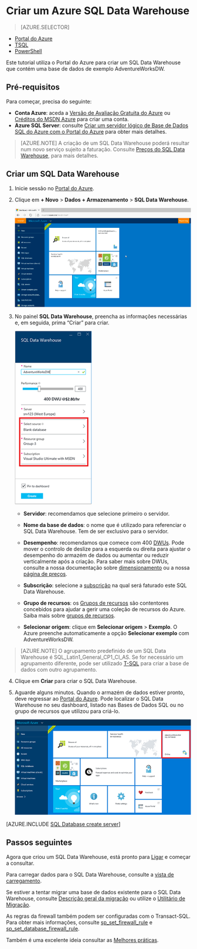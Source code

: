<properties
   pageTitle="Criar um SQL Data Warehouse no Portal do Azure | Microsoft Azure"
   description="Saiba como criar um Azure SQL Data Warehouse no Portal do Azure"
   services="sql-data-warehouse"
   documentationCenter="NA"
   authors="barbkess"
   manager="jhubbard"
   editor=""
   tags="azure-sql-data-warehouse"/>

<tags
   ms.service="sql-data-warehouse"
   ms.devlang="NA"
   ms.topic="get-started-article"
   ms.tgt_pltfrm="NA"
   ms.workload="data-services"
   ms.date="08/25/2016"
   ms.author="barbkess;lodipalm;sonyama"/>

# Criar um Azure SQL Data Warehouse

> [AZURE.SELECTOR]
- [Portal do Azure](sql-data-warehouse-get-started-provision.md)
- [TSQL](sql-data-warehouse-get-started-create-database-tsql.md)
- [PowerShell](sql-data-warehouse-get-started-provision-powershell.md)

Este tutorial utiliza o Portal do Azure para criar um SQL Data Warehouse que contém uma base de dados de exemplo AdventureWorksDW.


## Pré-requisitos

Para começar, precisa do seguinte:

- **Conta Azure**: aceda a [Versão de Avaliação Gratuita do Azure][] ou [Créditos do MSDN Azure][] para criar uma conta.
- **Azure SQL Server**: consulte [Criar um servidor lógico de Base de Dados SQL do Azure com o Portal do Azure][] para obter mais detalhes.

> [AZURE.NOTE] A criação de um SQL Data Warehouse poderá resultar num novo serviço sujeito a faturação.  Consulte [Preços do SQL Data Warehouse][], para mais detalhes.

## Criar um SQL Data Warehouse

1. Inicie sessão no [Portal do Azure](https://portal.azure.com).

2. Clique em **+ Novo** > **Dados + Armazenamento** > **SQL Data Warehouse**.

    ![Criar](./media/sql-data-warehouse-get-started-provision/create-sample.gif)

3. No painel **SQL Data Warehouse**, preencha as informações necessárias e, em seguida, prima “Criar” para criar.

    ![Criar base de dados](./media/sql-data-warehouse-get-started-provision/create-database.png)

    - **Servidor**: recomendamos que selecione primeiro o servidor.  

    - **Nome da base de dados**: o nome que é utilizado para referenciar o SQL Data Warehouse.  Tem de ser exclusivo para o servidor.
    
    - **Desempenho**: recomendamos que comece com 400 [DWUs][DWU]. Pode mover o controlo de deslize para a esquerda ou direita para ajustar o desempenho do armazém de dados ou aumentar ou reduzir verticalmente após a criação.  Para saber mais sobre DWUs, consulte a nossa documentação sobre [dimensionamento](./sql-data-warehouse-manage-compute-overview.md) ou a nossa [página de preços][Preços do SQL Data Warehouse]. 

    - **Subscrição**: selecione a [subscrição] na qual será faturado este SQL Data Warehouse.

    - **Grupo de recursos**: os [Grupos de recursos][Grupo de recursos] são contentores concebidos para ajudar a gerir uma coleção de recursos do Azure. Saiba mais sobre [grupos de recursos](../resource-group-overview.md).

    - **Selecionar origem**: clique em **Selecionar origem** > **Exemplo**. O Azure preenche automaticamente a opção **Selecionar exemplo** com AdventureWorksDW.

> [AZURE.NOTE] O agrupamento predefinido de um SQL Data Warehouse é SQL_Latin1_General_CP1_CI_AS. Se for necessário um agrupamento diferente, pode ser utilizado [T-SQL][] para criar a base de dados com outro agrupamento.

4. Clique em **Criar** para criar o SQL Data Warehouse.

5. Aguarde alguns minutos. Quando o armazém de dados estiver pronto, deve regressar ao [Portal do Azure](https://portal.azure.com). Pode localizar o SQL Data Warehouse no seu dashboard, listado nas Bases de Dados SQL ou no grupo de recursos que utilizou para criá-lo. 

    ![vista de portal](./media/sql-data-warehouse-get-started-provision/database-portal-view.png)

[AZURE.INCLUDE [SQL Database create server](../../includes/sql-database-create-new-server-firewall-portal.md)] 

## Passos seguintes

Agora que criou um SQL Data Warehouse, está pronto para [Ligar](./sql-data-warehouse-connect-overview.md) e começar a consultar.

Para carregar dados para o SQL Data Warehouse, consulte a [vista de carregamento](./sql-data-warehouse-overview-load.md).

Se estiver a tentar migrar uma base de dados existente para o SQL Data Warehouse, consulte [Descrição geral da migração](./sql-data-warehouse-overview-migrate.md) ou utilize o [Utilitário de Migração](./sql-data-warehouse-migrate-migration-utility.md).

As regras da firewall também podem ser configuradas com o Transact-SQL. Para obter mais informações, consulte [sp_set_firewall_rule][] e [sp_set_database_firewall_rule][].

Também é uma excelente ideia consultar as [Melhores práticas][].

<!--Article references-->
[Criar um servidor lógico de Base de Dados SQL do Azure com o Portal do Azure]: ../sql-database/sql-database-get-started.md#create-an-azure-sql-database-logical-server
[Create an Azure SQL Database logical server with PowerShell (Criar um servidor lógico de Base de Dados SQL do Azure com o PowerShell)]: ../sql-database/sql-database-get-started-powershell.md#database-setup-create-a-resource-group-server-and-firewall-rule
[grupos de recursos]: ../resource-group-template-deploy-portal.md
[Melhores práticas]: sql-data-warehouse-best-practices.md
[DWU]: sql-data-warehouse-overview-what-is.md#data-warehouse-units
[subscrição]: ../azure-glossary-cloud-terminology.md#subscription
[grupo de recursos]: ../azure-glossary-cloud-terminology.md#resource-group
[T-SQL]: ./sql-data-warehouse-get-started-create-database-tsql.md
 
<!--MSDN references-->
[sp_set_firewall_rule]: https://msdn.microsoft.com/library/dn270017.aspx
[sp_set_database_firewall_rule]: https://msdn.microsoft.com/library/dn270010.aspx

<!--Other Web references-->
[Preços do SQL Data Warehouse]: https://azure.microsoft.com/pricing/details/sql-data-warehouse/
[Versão de Avaliação Gratuita do Azure]: https://azure.microsoft.com/pricing/free-trial/?WT.mc_id=A261C142F
[Créditos do MSDN Azure]: https://azure.microsoft.com/pricing/member-offers/msdn-benefits-details/?WT.mc_id=A261C142F




<!--HONumber=ago16_HO5-->


